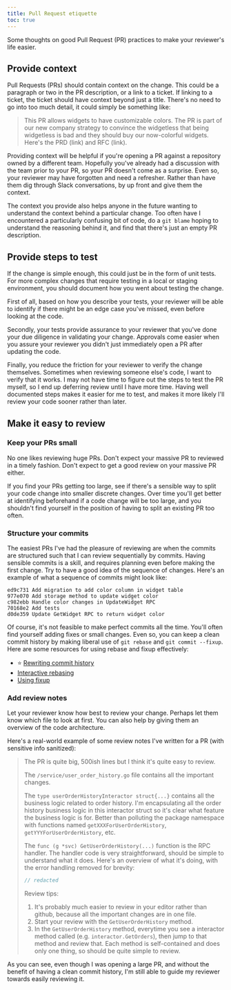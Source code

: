 ```yaml
---
title: Pull Request etiquette
toc: true
---
```


Some thoughts on good Pull Request (PR) practices to make your reviewer's life
easier.

## Provide context

Pull Requests (PRs) should contain context on the change. This could be a
paragraph or two in the PR description, or a link to a ticket. If linking to a
ticket, the ticket should have context beyond just a title. There's no need to
go into too much detail, it could simply be something like:

> This PR allows widgets to have customizable colors. The PR is part of our new
> company strategy to convince the widgetless that being widgetless is bad and
> they should buy our now-colorful widgets. Here's the PRD (link) and RFC
> (link).

Providing context will be helpful if you're opening a PR against a repository
owned by a different team. Hopefully you've already had a discussion with the
team prior to your PR, so your PR doesn't come as a surprise. Even so, your
reviewer may have forgotten and need a refresher. Rather than have them dig
through Slack conversations, by up front and give them the context.

The context you provide also helps anyone in the future wanting to understand
the context behind a particular change. Too often have I encountered a
particularly confusing bit of code, do a `git blame` hoping to understand the
reasoning behind it, and find that there's just an empty PR description.

## Provide steps to test

If the change is simple enough, this could just be in the form of unit tests.
For more complex changes that require testing in a local or staging
environment, you should document how you went about testing the change.

First of all, based on how you describe your tests, your reviewer will be able
to identify if there might be an edge case you've missed, even before looking
at the code.

Secondly, your tests provide assurance to your reviewer that you've done your
due diligence in validating your change. Approvals come easier when you assure
your reviewer you didn't just immediately open a PR after updating the code.

Finally, you reduce the friction for your reviewer to verify the change
themselves. Sometimes when reviewing someone else's code, I want to verify that
it works. I may not have time to figure out the steps to test the PR myself, so
I end up deferring review until I have more time. Having well documented steps
makes it easier for me to test, and makes it more likely I'll review your code
sooner rather than later.

## Make it easy to review

### Keep your PRs small

No one likes reviewing huge PRs. Don't expect your massive PR to reviewed in a
timely fashion. Don't expect to get a good review on your massive PR either.

If you find your PRs getting too large, see if there's a sensible way to split
your code change into smaller discrete changes. Over time you'll get better at
identifying beforehand if a code change will be too large, and you shouldn't
find yourself in the position of having to split an existing PR too often.

### Structure your commits

The easiest PRs I've had the pleasure of reviewing are when the commits are
structured such that I can review sequentially by commits. Having sensible
commits is a skill, and requires planning even before making the first change.
Try to have a good idea of the sequence of changes. Here's an example of what a
sequence of commits might look like:

```
ed9c731 Add migration to add color column in widget table
977e070 Add storage method to update widget color
c982ebb Handle color changes in UpdateWidget RPC
70168e2 Add tests
d0de359 Update GetWidget RPC to return widget color
```

Of course, it's not feasible to make perfect commits all the time. You'll often
find yourself adding fixes or small changes. Even so, you can keep a clean
commit history by making liberal use of `git rebase` and `git commit --fixup`.
Here are some resources for using rebase and fixup effectively:

- :star: [Rewriting commit history](https://git-scm.com/book/en/v2/Git-Tools-Rewriting-History)
- [Interactive rebasing](https://git-scm.com/book/en/v2/Git-Tools-Rewriting-History#_changing_multiple)
- [Using fixup](https://fle.github.io/git-tip-keep-your-branch-clean-with-fixup-and-autosquash.html)

### Add review notes

Let your reviewer know how best to review your change. Perhaps let them know
which file to look at first. You can also help by giving them an overview of
the code architecture.

Here's a real-world example of some review notes I've written for a PR (with
sensitive info sanitized):

> The PR is quite big, 500ish lines but I think it's quite easy to review.
>
> The `/service/user_order_history.go` file contains all the important changes.
>
> The `type userOrderHistoryInteractor struct{...}` contains all the business
> logic related to order history. I'm encapsulating all the order history
> business logic in this interactor struct so it's clear what feature the
> business logic is for. Better than polluting the package namespace with
> functions named `getXXXForUserOrderHistory`, `getYYYForUserOrderHistory`,
> etc.
>
> The `func (g *svc) GetUserOrderHistory(...)` function is the RPC
> handler. The handler code is very straightforward, should be simple to
> understand what it does. Here's an overview of what it's doing, with the
> error handling removed for brevity:
>
> ```go
> // redacted
> ```
>
> Review tips:
>
> 1. It's probably much easier to review in your editor rather than github,
>    because all the important changes are in one file.
> 2. Start your review with the `GetUserOrderHistory` method.
> 3. In the `GetUserOrderHistory` method, everytime you see a interactor method
>    called (e.g. `interactor.GetOrders`), then jump to that method and review
>    that. Each method is self-contained and does only one thing, so should be
>    quite simple to review.

As you can see, even though I was opening a large PR, and without the benefit
of having a clean commit history, I'm still able to guide my reviewer towards
easily reviewing it.
